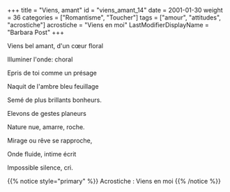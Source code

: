 +++
title = "Viens, amant"
id = "viens_amant_14"
date = 2001-01-30
weight = 36
categories = ["Romantisme", "Toucher"]
tags = ["amour", "attitudes", "acrostiche"]
acrostiche = "Viens en moi"
LastModifierDisplayName = "Barbara Post"
+++

Viens bel amant, d'un cœur floral

Illuminer l'onde: choral

Epris de toi comme un présage

Naquit de l'ambre bleu feuillage

Semé de plus brillants bonheurs.

Elevons de gestes planeurs

Nature nue, amarre, roche.

Mirage ou rêve se rapproche,

Onde fluide, intime écrit

Impossible silence, cri.

{{% notice style="primary" %}}
Acrostiche : Viens en moi
{{% /notice %}}
